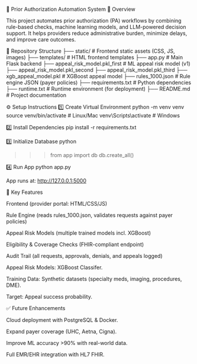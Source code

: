 🏥 Prior Authorization Automation System
📌 Overview

This project automates prior authorization (PA) workflows by combining rule-based checks, machine learning models, and LLM-powered decision support. It helps providers reduce administrative burden, minimize delays, and improve care outcomes.

📂 Repository Structure
├── static/                     # Frontend static assets (CSS, JS, images)
├── templates/                  # HTML frontend templates
├── app.py                      # Main Flask backend
├── appeal_risk_model.pkl_first # ML appeal risk model (v1)
├── appeal_risk_model.pkl_second
├── appeal_risk_model.pkl_third
├── xgb_appeal_model.pkl        # XGBoost appeal model
├── rules_1000.json             # Rule engine JSON (payer policies)
├── requirements.txt            # Python dependencies
├── runtime.txt                 # Runtime environment (for deployment)
├── README.md                   # Project documentation

⚙️ Setup Instructions
1️⃣ Create Virtual Environment
python -m venv venv
source venv/bin/activate  # Linux/Mac
venv\Scripts\activate     # Windows

2️⃣ Install Dependencies
pip install -r requirements.txt

3️⃣ Initialize Database
python
>>> from app import db
>>> db.create_all()

4️⃣ Run App
python app.py


App runs at: http://127.0.0.1:5000

🚀 Key Features

Frontend (provider portal: HTML/CSS/JS)

Rule Engine (reads rules_1000.json, validates requests against payer policies)

Appeal Risk Models (multiple trained models incl. XGBoost)

Eligibility & Coverage Checks (FHIR-compliant endpoint)

Audit Trail (all requests, approvals, denials, and appeals logged)


Appeal Risk Models: XGBoost Classifer.

Training Data: Synthetic datasets (specialty meds, imaging, procedures, DME).

Target: Appeal success probability.


✅ Future Enhancements

Cloud deployment with PostgreSQL & Docker.

Expand payer coverage (UHC, Aetna, Cigna).

Improve ML accuracy >90% with real-world data.

Full EMR/EHR integration with HL7 FHIR.
